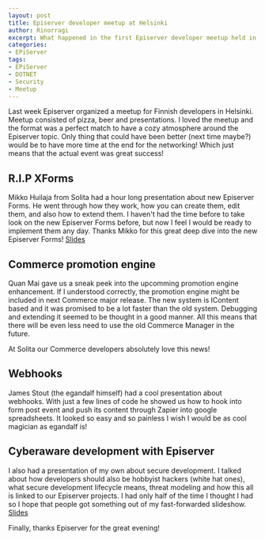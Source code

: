 ```yaml
---
layout: post
title: Episerver developer meetup at Helsinki
author: Rinorragi
excerpt: What happened in the first Episerver developer meetup held in Helsinki
categories: 
- EPiServer
tags: 
- EPiServer 
- DOTNET 
- Security
- Meetup
---
```

Last week Episerver organized a meetup for Finnish developers in Helsinki. Meetup consisted of pizza, beer and presentations. I loved the meetup and the format was a perfect match to have a cozy atmosphere around the Episerver topic. Only thing that could have been better (next time maybe?) would be to have more time at the end for the networking! Which just means that the actual event was great success! 

## R.I.P XForms 

Mikko Huilaja from Solita had a hour long presentation about new Episerver Forms. He went through how they work, how you can create them, edit them, and also how to extend them. I haven't had the time before to take look on the new Episerver Forms before, but now I feel I would be ready to implement them any day. Thanks Mikko for this great deep dive into the new Episerver Forms!
[Slides](http://www.slideshare.net/huilaaja/Episerver-forms-fi)

## Commerce promotion engine 

Quan Mai gave us a sneak peek into the upcomming promotion engine enhancement. If I understood correctly, the promotion engine might be included in next Commerce major release. The new system is IContent based and it was promised to be a lot faster than the old system. Debugging and extending it seemed to be thought in a good manner. All this means that there will be even less need to use the old Commerce Manager in the future. 

At Solita our Commerce developers absolutely love this news!

## Webhooks

James Stout (the egandalf himself) had a cool presentation about webhooks. With just a few lines of code he showed us how to hook into form post event and push its content through Zapier into google spreadsheets. It looked so easy and so painless I wish I would be as cool magician as egandalf is!

## Cyberaware development with Episerver 

I also had a presentation of my own about secure development. I talked about how developers should also be hobbyist hackers (white hat ones), what secure development lifecycle means, threat modeling and how this all is linked to our Episerver projects. I had only half of the time I thought I had so I hope that people got something out of my fast-forwarded slideshow. 
[Slides](http://www.slideshare.net/JoonaImmonen/secure-development-in-net-with-Episerver-solita)

Finally, thanks Episerver for the great evening! 
